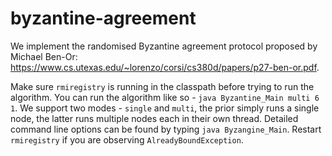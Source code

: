 byzantine-agreement
===================

We implement the randomised Byzantine agreement protocol proposed by Michael Ben-Or: https://www.cs.utexas.edu/~lorenzo/corsi/cs380d/papers/p27-ben-or.pdf.

Make sure `rmiregistry` is running in the classpath before trying to run the algorithm.
You can run the algorithm like so - `java Byzantine_Main multi 6 1`.
We support two modes - `single` and `multi`, the prior simply runs a single node, the latter runs multiple nodes each in their own thread.
Detailed command line options can be found by typing `java Byzangine_Main`.
Restart `rmiregistry` if you are observing `AlreadyBoundException`.
